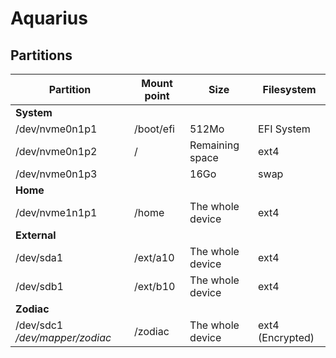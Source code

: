 # Aquarius

## Partitions

Partition                      | Mount point | Size             | Filesystem
------------------------------ | ----------- | ---------------- | ----------------
**System**                     |             |                  |
/dev/nvme0n1p1                 | /boot/efi   | 512Mo            | EFI System
/dev/nvme0n1p2                 | /           | Remaining space  | ext4
/dev/nvme0n1p3                 |             | 16Go             | swap
**Home**                       |             |                  |
/dev/nvme1n1p1                 | /home       | The whole device | ext4
**External**                   |             |                  |
/dev/sda1                      | /ext/a10    | The whole device | ext4
/dev/sdb1                      | /ext/b10    | The whole device | ext4
**Zodiac**                     |             |                  |
/dev/sdc1 */dev/mapper/zodiac* | /zodiac     | The whole device | ext4 (Encrypted)
